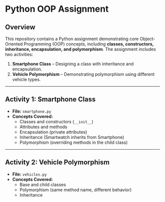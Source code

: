 # Python OOP Assignment

## Overview
This repository contains a Python assignment demonstrating core Object-Oriented Programming (OOP) concepts, including **classes, constructors, inheritance, encapsulation, and polymorphism**. The assignment includes two activities:

1. **Smartphone Class** – Designing a class with inheritance and encapsulation.  
2. **Vehicle Polymorphism** – Demonstrating polymorphism using different vehicle types.

---

## Activity 1: Smartphone Class
- **File:** `smartphone.py`
- **Concepts Covered:**
  - Classes and constructors (`__init__`)
  - Attributes and methods
  - Encapsulation (private attributes)
  - Inheritance (Smartwatch inherits from Smartphone)
  - Polymorphism (overriding methods in the child class)


---

## Activity 2: Vehicle Polymorphism
- **File:** `vehicles.py`
- **Concepts Covered:**
  - Base and child classes
  - Polymorphism (same method name, different behavior)
  - Inheritance

